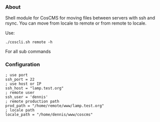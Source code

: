 ### About

Shell module for CosCMS for moving files between servers with ssh and rsync.
You can move from locale to remote or from remote to locale. 

Use: 

	./coscli.sh remote -h

For all sub commands

### Configuration

	; use port
	ssh_port = 22
	; use host or IP
	ssh_host = "lamp.test.org"
	; remote user
	ssh_user = 'dennis'
	; remote production path
	prod_path = "/home/remote/www/lamp.test.org"
	; locale path
	locale_path = "/home/dennis/www/coscms"



